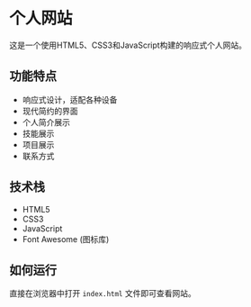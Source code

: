 # 个人网站

这是一个使用HTML5、CSS3和JavaScript构建的响应式个人网站。

## 功能特点

- 响应式设计，适配各种设备
- 现代简约的界面
- 个人简介展示
- 技能展示
- 项目展示
- 联系方式

## 技术栈

- HTML5
- CSS3
- JavaScript
- Font Awesome (图标库)

## 如何运行

直接在浏览器中打开 `index.html` 文件即可查看网站。 